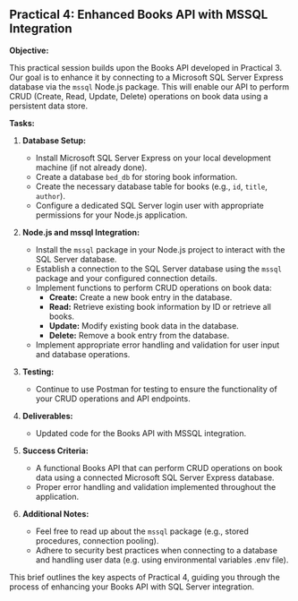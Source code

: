 ## Practical 4: Enhanced Books API with MSSQL Integration

**Objective:**

This practical session builds upon the Books API developed in Practical 3. Our goal is to enhance it by connecting to a Microsoft SQL Server Express database via the `mssql` Node.js package. This will enable our API to perform CRUD (Create, Read, Update, Delete) operations on book data using a persistent data store.

**Tasks:**

1. **Database Setup:**

   - Install Microsoft SQL Server Express on your local development machine (if not already done).
   - Create a database `bed_db` for storing book information.
   - Create the necessary database table for books (e.g., `id`, `title`, `author`).
   - Configure a dedicated SQL Server login user with appropriate permissions for your Node.js application.

2. **Node.js and mssql Integration:**

   - Install the `mssql` package in your Node.js project to interact with the SQL Server database.
   - Establish a connection to the SQL Server database using the `mssql` package and your configured connection details.
   - Implement functions to perform CRUD operations on book data:
     - **Create:** Create a new book entry in the database.
     - **Read:** Retrieve existing book information by ID or retrieve all books.
     - **Update:** Modify existing book data in the database.
     - **Delete:** Remove a book entry from the database.
   - Implement appropriate error handling and validation for user input and database operations.

3. **Testing:**

   - Continue to use Postman for testing to ensure the functionality of your CRUD operations and API endpoints.

4. **Deliverables:**

   - Updated code for the Books API with MSSQL integration.

5. **Success Criteria:**

   - A functional Books API that can perform CRUD operations on book data using a connected Microsoft SQL Server Express database.
   - Proper error handling and validation implemented throughout the application.

6. **Additional Notes:**

   - Feel free to read up about the `mssql` package (e.g., stored procedures, connection pooling).
   - Adhere to security best practices when connecting to a database and handling user data (e.g. using environmental variables .env file).

This brief outlines the key aspects of Practical 4, guiding you through the process of enhancing your Books API with SQL Server integration.
